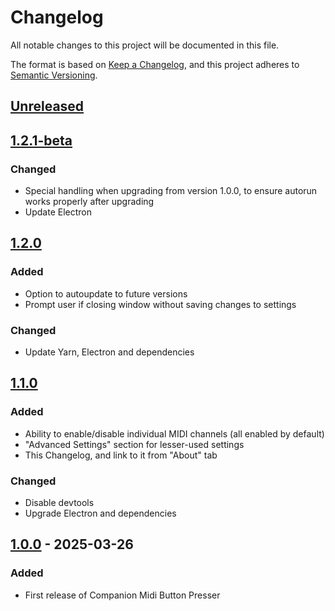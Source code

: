 # Changelog

All notable changes to this project will be documented in this file.

The format is based on [Keep a Changelog](https://keepachangelog.com/en/1.1.0/),
and this project adheres to [Semantic Versioning](https://semver.org/spec/v2.0.0.html).

## [Unreleased]

## [1.2.1-beta]

### Changed

- Special handling when upgrading from version 1.0.0, to ensure autorun works properly after upgrading
- Update Electron

## [1.2.0]

### Added

- Option to autoupdate to future versions
- Prompt user if closing window without saving changes to settings

### Changed

- Update Yarn, Electron and dependencies

## [1.1.0]

### Added

- Ability to enable/disable individual MIDI channels (all enabled by default)
- "Advanced Settings" section for lesser-used settings
- This Changelog, and link to it from "About" tab

### Changed

- Disable devtools
- Upgrade Electron and dependencies

## [1.0.0] - 2025-03-26

### Added

- First release of Companion Midi Button Presser

[Unreleased]: https://github.com/hussra/companion-midi-button-presser/compare/v1.2.1-beta...HEAD
[1.2.1-beta]: https://github.com/hussra/companion-midi-button-presser/compare/v1.2.0...v1.2.1-beta
[1.2.0]: https://github.com/hussra/companion-midi-button-presser/compare/v1.1.0...v1.2.0
[1.1.0]: https://github.com/hussra/companion-midi-button-presser/compare/v1.0.0...v1.1.0
[1.0.0]: https://github.com/hussra/companion-midi-button-presser/releases/tag/v1.0.0
